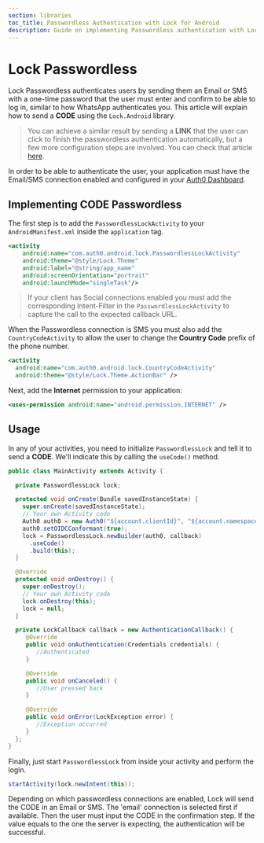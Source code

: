 ```yaml
---
section: libraries
toc_title: Passwordless Authentication with Lock for Android
description: Guide on implementing Passwordless authentication with Lock for Android
---
```


# Lock Passwordless

Lock Passwordless authenticates users by sending them an Email or SMS with a one-time password that the user must enter and confirm to be able to log in, similar to how WhatsApp authenticates you. This article will explain how to send a **CODE** using the `Lock.Android` library.

> You can achieve a similar result by sending a **LINK** that the user can click to finish the passwordless authentication automatically, but a few more configuration steps are involved. You can check that article [here](/libraries/lock-android/passwordless-magic-link).

In order to be able to authenticate the user, your application must have the Email/SMS connection enabled and configured in your [Auth0 Dashboard](${manage_url}/#/connections/passwordless).


## Implementing CODE Passwordless

The first step is to add the `PasswordlessLockActivity` to your `AndroidManifest.xml` inside the `application` tag.

```xml
<activity
    android:name="com.auth0.android.lock.PasswordlessLockActivity"
    android:theme="@style/Lock.Theme"
    android:label="@string/app_name"
    android:screenOrientation="portrait"
    android:launchMode="singleTask"/>
```

> If your client has Social connections enabled you must add the corresponding Intent-Filter in the `PasswordlessLockActivity` to capture the call to the expected callback URL.

When the Passwordless connection is SMS you must also add the `CountryCodeActivity` to allow the user to change the **Country Code** prefix of the phone number.

```xml
<activity
  android:name="com.auth0.android.lock.CountryCodeActivity"
  android:theme="@style/Lock.Theme.ActionBar" />
```

Next, add the **Internet** permission to your application:

```xml
<uses-permission android:name="android.permission.INTERNET" />
```


## Usage

In any of your activities, you need to initialize `PasswordlessLock` and tell it to send a **CODE**. We'll indicate this by calling the `useCode()` method.


```java
public class MainActivity extends Activity {

  private PasswordlessLock lock;

  protected void onCreate(Bundle savedInstanceState) {
    super.onCreate(savedInstanceState);
    // Your own Activity code
    Auth0 auth0 = new Auth0("${account.clientId}", "${account.namespace}");
    auth0.setOIDCConformant(true);
    lock = PasswordlessLock.newBuilder(auth0, callback)
      .useCode()
      .build(this);
  }

  @Override
  protected void onDestroy() {
    super.onDestroy();
    // Your own Activity code
    lock.onDestroy(this);
    lock = null;
  }

  private LockCallback callback = new AuthenticationCallback() {
     @Override
     public void onAuthentication(Credentials credentials) {
        //Authenticated
     }

     @Override
     public void onCanceled() {
        //User pressed back
     }

     @Override
     public void onError(LockException error) {
        //Exception occurred
     }
  };
}
```

Finally, just start `PasswordlessLock` from inside your activity and perform the login.

```java
startActivity(lock.newIntent(this));
```

Depending on which passwordless connections are enabled, Lock will send the CODE in an Email or SMS. The 'email' connection is selected first if available. Then the user must input the CODE in the confirmation step. If the value equals to the one the server is expecting, the authentication will be successful.
